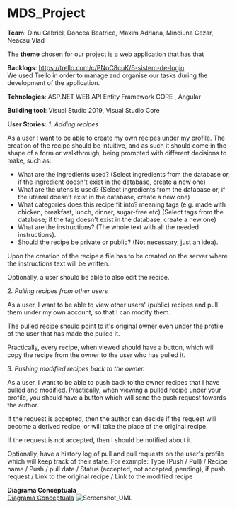 # MDS_Project
 
**Team**: Dinu Gabriel, Doncea Beatrice, Maxim Adriana, Minciuna Cezar, Neacsu Vlad


The **theme** chosen for our project is a web application that has that

**Backlogs**: https://trello.com/c/PNpC8cuK/6-sistem-de-login <br />
We used Trello in order to manage and organise our tasks during the development of the application. 

**Tehnologies**: ASP.NET WEB API Entity Framework CORE , Angular

**Building tool**: Visual Studio 2019, Visual Studio Core




 **User Stories:**
*1. Adding recipes*

 As a user I want to be able to create my own recipes under my profile. The creation of the recipe should be intuitive, and as such it should come in the shape of a form or walkthrough, being prompted with different decisions to make, such as:
- What are the ingredients used? (Select ingredients from the database or, if the ingredient doesn't exist in the database, create a new one)
- What are the utensils used? (Select ingredients from the database or, if the utensil doesn't exist in the database, create a new one)
- What categories does this recipe fit into? meaning tags (e.g. made with chicken, breakfast, lunch, dinner, sugar-free etc) (Select tags from the database; if the tag doesn't exist in the database, create a new one)
- What are the instructions? (The whole text with all the needed instructions).
- Should the recipe be private or public? (Not necessary, just an idea).

Upon the creation of the recipe a file has to be created on the server where the instructions text will be written.

Optionally, a user should be able to also edit the recipe.


*2. Pulling recipes from other users*

As a user, I want to be able to view other users' (public) recipes and pull them under my own account, so that I can modify them.

The pulled recipe should point to it's original owner even under the profile of the user that has made the pulled it.

Practically, every recipe, when viewed should have a button, which will copy the recipe from the owner to the user who has pulled it.


*3. Pushing modified recipes back to the owner.*

As a user, I want to be able to push back to the owner recipes that I have pulled and modified. Practically, when viewing a pulled recipe under your profile, you should have a button which will send the push request towards the author.

If the request is accepted, then the author can decide if the request will become a derived recipe, or will take the place of the original recipe.

If the request is not accepted, then I should be notified about it.

Optionally, have a history log of pull and pull requests on the user's profile which will keep track of their state. For example:
Type (Push / Pull) / Recipe name / Push / pull date / Status (accepted, not accepted, pending), if push request / Link to the original recipe / Link to the modified recipe


**Diagrama Conceptuala**<br />
[Diagrama Conceptuala](https://github.com/adrianastefania11/MDS_Project/files/8890324/UML.pdf)
![Screenshot_UML](https://user-images.githubusercontent.com/79542005/173337644-3e705a28-a65f-4b84-852d-692af636e742.png)
